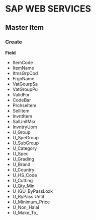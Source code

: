 # SAP WEB SERVICES 


## Master Item

### Create 

**Field**
* ItemCode 
* ItemName
* ItmsGrpCod
* FrgnName 
* VatGourpSa
* VatGroupPu
* ValidFor
* CodeBar
* PrchseItem
* SellItem
* InvntItem
* SalUnitMsr
* InvntryUom
* U_Group
* U_SpeGroup
* U_SubGroup 
* U_Category
* U_Spec
* U_Grading
* U_Brand
* U_Country
* U_HS_Code
* U_Cutting
* U_Qty_Min
* U_IGU_ByPassLoxk
* U_ByPass Until
* U_Minimum_Price
* U_Non_Halal
* U_Make_To_
<!--stackedit_data:
eyJoaXN0b3J5IjpbLTgxMzg3MDE2NSwxNDA4OTA4Mjc2LC0xOT
YwNDYyMzA0XX0=
-->